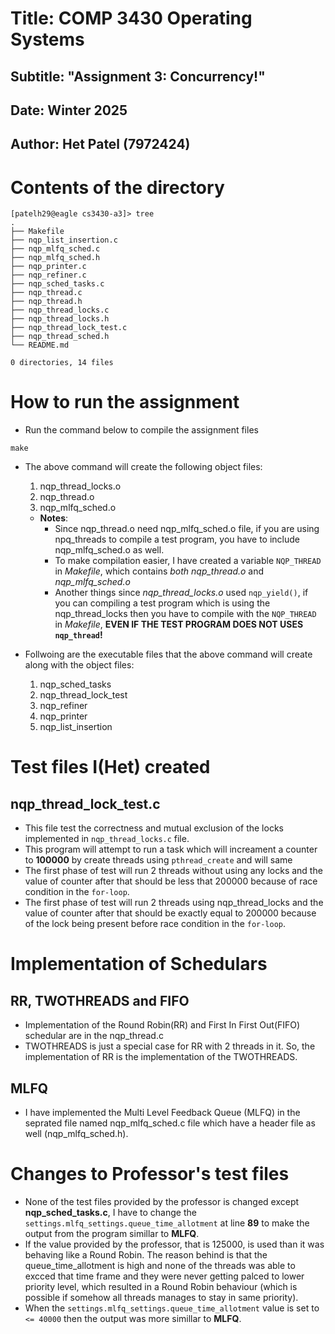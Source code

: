 # Title: COMP 3430 Operating Systems
## Subtitle: "Assignment 3: Concurrency!"
## Date: Winter 2025
## Author: Het Patel (7972424)

# Contents of the directory

```
[patelh29@eagle cs3430-a3]> tree
.
├── Makefile
├── nqp_list_insertion.c
├── nqp_mlfq_sched.c
├── nqp_mlfq_sched.h
├── nqp_printer.c
├── nqp_refiner.c
├── nqp_sched_tasks.c
├── nqp_thread.c
├── nqp_thread.h
├── nqp_thread_locks.c
├── nqp_thread_locks.h
├── nqp_thread_lock_test.c
├── nqp_thread_sched.h
└── README.md

0 directories, 14 files
```

# How to run the assignment

- Run the command below to compile the assignment files
```
make
```
- The above command will create the following object files:
    1. nqp_thread_locks.o
    2. nqp_thread.o
    3. nqp_mlfq_sched.o
    - **Notes**: 
        - Since nqp_thread.o need nqp_mlfq_sched.o file, if you are using npq_threads to compile a test program, you have to include nqp_mlfq_sched.o as well.
        - To make compilation easier, I have created a variable `NQP_THREAD` in *Makefile*, which contains *both nqp_thread.o* and *nqp_mlfq_sched.o*
        - Another things since *nqp_thread_locks.o* used `nqp_yield()`, if you can compiling a test program which is using the nqp_thread_locks then you have to compile with the `NQP_THREAD` in *Makefile*, **EVEN IF THE TEST PROGRAM DOES NOT USES `nqp_thread`!**

- Follwoing are the executable files that the above command will create along with the object files:
    1. nqp_sched_tasks
    2. nqp_thread_lock_test
    3. nqp_refiner
    4. nqp_printer
    5. nqp_list_insertion

# Test files I(Het) created

## nqp_thread_lock_test.c

- This file test the correctness and mutual exclusion of the locks implemented in `nqp_thread_locks.c` file.
- This program will attempt to run a task which will increament a counter to **100000** by create threads using `pthread_create` and will same 
- The first phase of test will run 2 threads without using any locks and the value of counter after that should be less that 200000 because of race condition in the `for-loop`.
- The first phase of test will run 2 threads using
nqp_thread_locks and the value of counter after that should be exactly equal to 200000 because of the lock being present before race condition in the `for-loop`.

# Implementation of Schedulars

## RR, TWOTHREADS and FIFO

- Implementation of the Round Robin(RR) and First In First Out(FIFO) schedular are in the nqp_thread.c
- TWOTHREADS is just a special case for RR with 2 threads in it. So, the implementation of RR is the implementation of the TWOTHREADS.

## MLFQ

- I have implemented the Multi Level Feedback Queue (MLFQ) in the seprated file named nqp_mlfq_sched.c file which have a header file as well (nqp_mlfq_sched.h).

# Changes to Professor's test files

- None of the test files provided by the professor is changed except **nqp_sched_tasks.c**, I have to change the `settings.mlfq_settings.queue_time_allotment` at line **89** to make the output from the program simillar to **MLFQ**. 
- If the value provided by the professor, that is 125000, is used than it was behaving like a Round Robin. The reason behind is that the queue_time_allotment is high and none of the threads was able to excced that time frame and they were never getting palced to lower priority level, which resulted in a Round Robin behaviour (which is possible if somehow all threads manages to stay in same priority).
- When the `settings.mlfq_settings.queue_time_allotment` value is set to `<= 40000` then the output was more simillar to **MLFQ**.
